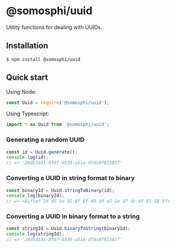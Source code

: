 # @somosphi/uuid

Utility functions for dealing with UUIDs.

## Installation

```
$ npm install @somosphi/uuid
```

## Quick start

Using Node:

```js
const Uuid = require('@somosphi/uuid');
```

Using Typescript:

```ts
import * as Uuid from '@somosphi/uuid';
```

### Generating a random UUID

```js
const id = Uuid.generate();
console.log(id);
// => '28d53a31-8f6f-4939-a51e-d7dc0f81585f'
```

### Converting a UUID in string format to binary

```js
const binaryId = Uuid.stringToBinary(id);
console.log(binaryId);
// => <Buffer 28 d5 3a 31 8f 6f 49 39 a5 1e d7 dc 0f 81 58 5f>
```

### Converting a UUID in binary format to a string

```js
const stringId = Uuid.binaryToString(binaryId);
console.log(stringId);
// => '28d53a31-8f6f-4939-a51e-d7dc0f81585f'
```
